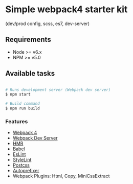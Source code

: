# Simple webpack4 starter kit
(dev/prod config, scss, es7, dev-server)

## Requirements

- Node >= v6.x
- NPM >= v5.0

## Available tasks

```sh

# Runs development server (Webpack dev server)
$ npm start

# Build command
$ npm run build

```

### Features

* [Webpack 4](https://github.com/webpack/webpack)
* [Webpack Dev Server](https://github.com/webpack/webpack-dev-server)
* [HMR](https://webpack.js.org/concepts/hot-module-replacement/)
* [Babel](https://babeljs.io/)
* [EsLint](https://eslint.org/docs/user-guide/getting-started)
* [StyleLint](https://github.com/stylelint/stylelint)
* [Postcss](https://github.com/postcss/postcss)
* [Autoprefixer](https://github.com/postcss/autoprefixer)
* Webpack Plugins: Html, Copy, MiniCssExtract
